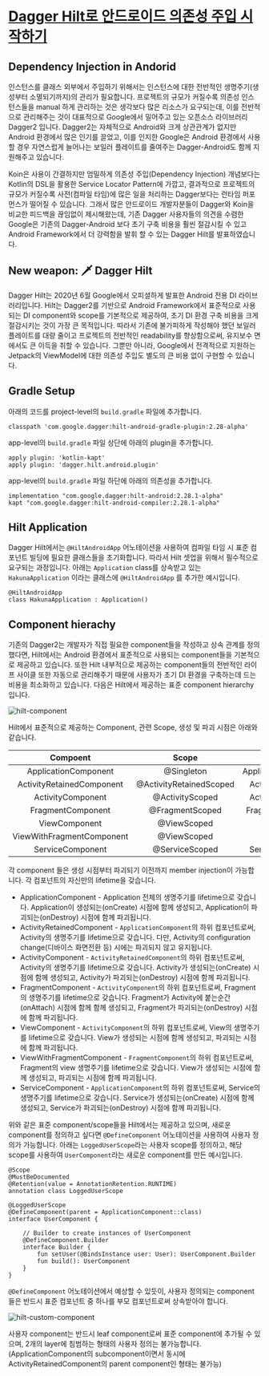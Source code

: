 # [Dagger Hilt로 안드로이드 의존성 주입 시작하기](https://hyperconnect.github.io/2020/07/28/android-dagger-hilt.html)
## Dependency Injection in Andorid
인스턴스를 클래스 외부에서 주입하기 위해서는 인스턴스에 대한 전반적인 생명주기(생성부터 소멸되기까지)의 관리가 필요합니다.
프로젝트의 규모가 커질수록 의존성 인스턴스들을 manual 하게 관리하는 것은 생각보다 많은 리소스가 요구되는데, 이를 전반적으로 관리해주는 것이 대표적으로 Google에서 밀어주고 있는 오픈소스 라이브러리 Dagger2 입니다. Dagger2는 자체적으로 Android와 크게 상관관계가 없지만 Android 환경에서 많은 인기를 끌었고, 이를 인지한 Google은 Android 환경에서 사용할 경우 자연스럽게 늘어나는 보일러 플레이트를 줄여주는 Dagger-Android도 함께 지원해주고 있습니다.

Koin은 사용이 간결하지만 엄밀하게 의존성 주입(Dependency Injection) 개념보다는 Kotlin의 DSL을 활용한 Service Locator Pattern에 가깝고, 결과적으로 프로젝트의 규모가 커질수록 사전(컴파일 타임)에 많은 일을 처리하는 Dagger보다는 런타임 퍼포먼스가 떨어질 수 있습니다. 그래서 많은 안드로이드 개발자분들이 Dagger와 Koin을 비교한 피드백을 끊임없이 제시해왔는데, 기존 Dagger 사용자들의 의견을 수렴한 Google은 기존의 Dagger-Android 보다 초기 구축 비용을 훨씬 절감시킬 수 있고 Android Framework에서 더 강력함을 발휘 할 수 있는 Dagger Hilt를 발표하였습니다.

## New weapon: 🗡 Dagger Hilt
Dagger Hilt는 2020년 6월 Google에서 오피셜하게 발표한 Android 전용 DI 라이브러리입니다. Hilt는 Dagger2를 기반으로 Android Framework에서 표준적으로 사용되는 DI component와 scope를 기본적으로 제공하여, 초기 DI 환경 구축 비용을 크게 절감시키는 것이 가장 큰 목적입니다. 따라서 기존에 불가피하게 작성해야 했던 보일러 플레이트를 대량 줄이고 프로젝트의 전반적인 readability를 향상함으로써, 유지보수 면에서도 큰 이득을 취할 수 있습니다. 그뿐만 아니라, Google에서 전격적으로 지원하는 Jetpack의 ViewModel에 대한 의존성 주입도 별도의 큰 비용 없이 구현할 수 있습니다.

## Gradle Setup
아래의 코드를 project-level의 `build.gradle` 파일에 추가합니다.

```
classpath 'com.google.dagger:hilt-android-gradle-plugin:2.28-alpha'
```

app-level의 `build.gradle` 파일 상단에 아래의 plugin을 추가합니다.

```
apply plugin: 'kotlin-kapt'
apply plugin: 'dagger.hilt.android.plugin'
```
app-level의 `build.gradle` 파일 하단에 아래의 의존성을 추가합니다.

```
implementation "com.google.dagger:hilt-android:2.28.1-alpha"
kapt "com.google.dagger:hilt-android-compiler:2.28.1-alpha"
```

## Hilt Application
Dagger Hilt에서는 `@HiltAndroidApp` 어노테이션을 사용하여 컴파일 타임 시 표준 컴포넌트 빌딩에 필요한 클래스들을 초기화합니다. 따라서 Hilt 셋업을 위해서 필수적으로 요구되는 과정입니다. 아래는 `Application` class를 상속받고 있는 `HakunaApplication` 이라는 클래스에 `@HiltAndroidApp` 를 추가한 예시입니다.

```
@HiltAndroidApp
class HakunaApplication : Application()
```

## Component hierachy
기존의 Dagger2는 개발자가 직접 필요한 component들을 작성하고 상속 관계를 정의했다면, Hilt에서는 Android 환경에서 표준적으로 사용되는 component들을 기본적으로 제공하고 있습니다. 또한 Hilt 내부적으로 제공하는 component들의 전반적인 라이프 사이클 또한 자동으로 관리해주기 때문에 사용자가 초기 DI 환경을 구축하는데 드는 비용을 최소화하고 있습니다. 다음은 Hilt에서 제공하는 표준 component hierarchy 입니다.

![hilt-component](https://hyperconnect.github.io/assets/2020-07-14-android-dagger-hilt/hilt-component.png)

Hilt에서 표준적으로 제공하는 Component, 관련 Scope, 생성 및 파괴 시점은 아래와 같습니다.

|          Compoent         |          Scope          |       Created at       |       Destroyed at      |
|:-------------------------:|:-----------------------:|:----------------------:|:-----------------------:|
|    ApplicationComponent   |        @Singleton       | Application#onCreate() | Application#onDestroy() |
| ActivityRetainedComponent | @ActivityRetainedScoped |   Activity#onCreate()  |   Activity#onDestroy()  |
|     ActivityComponent     |     @ActivityScoped     |   Activity#onCreate()  |   Activity#onDestroy()  |
|     FragmentComponent     |     @FragmentScoped     |   Fragment#onAttach()  |   Fragment#onDestroy()  |
|       ViewComponent       |       @ViewScoped       |      View#super()      |      View destroyed     |
| ViewWithFragmentComponent |       @ViewScoped       |      View#super()      |      View destroyed     |
|      ServiceComponent     |      @ServiceScoped     |   Service#onCreate()   |   Service#onDestroy()   |

각 component 들은 생성 시점부터 파괴되기 이전까지 member injection이 가능합니다. 각 컴포넌트의 자신만의 lifetime을 갖습니다.

* ApplicationComponent - Application 전체의 생명주기를 lifetime으로 갖습니다. Application이 생성되는(onCreate) 시점에 함께 생성되고, Application이 파괴되는(onDestroy) 시점에 함께 파괴됩니다.
* ActivityRetainedComponent - `ApplicationComponent`의 하위 컴포넌트로써, Activity의 생명주기를 lifetime으로 갖습니다. 다만, Activity의 configuration change(디바이스 화면전환 등) 시에는 파괴되지 않고 유지됩니다.
* ActivityComponent - `ActivityRetainedComponent`의 하위 컴포넌트로써, Activity의 생명주기를 lifetime으로 갖습니다. Activity가 생성되는(onCreate) 시점에 함께 생성되고, Activity가 파괴되는(onDestroy) 시점에 함께 파괴됩니다.
* FragmentComponent - `ActivityComponent`의 하위 컴포넌트로써, Fragment의 생명주기를 lifetime으로 갖습니다. Fragment가 Activity에 붙는순간(onAttach) 시점에 함께 함께 생성되고, Fragment가 파괴되는(onDestroy) 시점에 함께 파괴됩니다.
* ViewComponent - `ActivityComponent`의 하위 컴포넌트로써, View의 생명주기를 lifetime으로 갖습니다. View가 생성되는 시점에 함께 생성되고, 파괴되는 시점에 함께 파괴됩니다.
* ViewWithFragmentComponent - `FragmentComponent`의 하위 컴포넌트로써, Fragment의 view 생명주기를 lifetime으로 갖습니다. View가 생성되는 시점에 함께 생성되고, 파괴되는 시점에 함께 파괴됩니다.
* ServiceComponent - `ApplicationComponent`의 하위 컴포넌트로써, Service의 생명주기를 lifetime으로 갖습니다. Service가 생성되는(onCreate) 시점에 함께 생성되고, Service가 파괴되는(onDestroy) 시점에 함께 파괴됩니다.

위와 같은 표준 component/scope들을 Hilt에서는 제공하고 있으며, 새로운 component를 정의하고 싶다면 `@DefineComponent` 어노테이션을 사용하여 사용자 정의가 가능합니다. 아래는 `LoggedUserScope`라는 사용자 scope를 정의하고, 해당 scope를 사용하여 `UserComponent`라는 새로운 component를 만든 예시입니다.

```
@Scope
@MustBeDocumented
@Retention(value = AnnotationRetention.RUNTIME)
annotation class LoggedUserScope

@LoggedUserScope
@DefineComponent(parent = ApplicationComponent::class)
interface UserComponent {

    // Builder to create instances of UserComponent
    @DefineComponent.Builder
    interface Builder {
        fun setUser(@BindsInstance user: User): UserComponent.Builder
        fun build(): UserComponent
    }
}
```

`@DefineComponent` 어노테이션에서 예상할 수 있듯이, 사용자 정의되는 component들은 반드시 표준 컴포넌트 중 하나를 부모 컴포넌트로써 상속받아야 합니다.

![hilt-custom-component](https://hyperconnect.github.io/assets/2020-07-14-android-dagger-hilt/hilt-custom-component.png)

사용자 component는 반드시 leaf component로써 표준 component에 추가될 수 있으며, 2개의 layer에 침범하는 형태의 사용자 정의는 불가능합니다. (ApplicationComponent의 subcomponent이면서 동시에 ActivityRetainedComponent의 parent component인 형태는 불가능)
